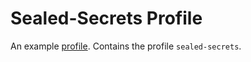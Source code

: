 # Sealed-Secrets Profile
An example [profile](https://github.com/weaveworks/profiles). Contains the profile `sealed-secrets`.